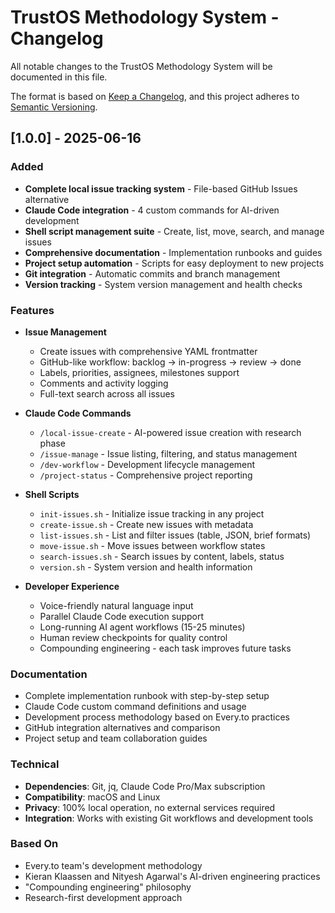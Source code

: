 # TrustOS Methodology System - Changelog

All notable changes to the TrustOS Methodology System will be documented in this file.

The format is based on [Keep a Changelog](https://keepachangelog.com/en/1.0.0/),
and this project adheres to [Semantic Versioning](https://semver.org/spec/v2.0.0.html).

## [1.0.0] - 2025-06-16

### Added
- **Complete local issue tracking system** - File-based GitHub Issues alternative
- **Claude Code integration** - 4 custom commands for AI-driven development
- **Shell script management suite** - Create, list, move, search, and manage issues
- **Comprehensive documentation** - Implementation runbooks and guides
- **Project setup automation** - Scripts for easy deployment to new projects
- **Git integration** - Automatic commits and branch management
- **Version tracking** - System version management and health checks

### Features
- **Issue Management**
  - Create issues with comprehensive YAML frontmatter
  - GitHub-like workflow: backlog → in-progress → review → done
  - Labels, priorities, assignees, milestones support
  - Comments and activity logging
  - Full-text search across all issues

- **Claude Code Commands**
  - `/local-issue-create` - AI-powered issue creation with research phase
  - `/issue-manage` - Issue listing, filtering, and status management
  - `/dev-workflow` - Development lifecycle management
  - `/project-status` - Comprehensive project reporting

- **Shell Scripts**
  - `init-issues.sh` - Initialize issue tracking in any project
  - `create-issue.sh` - Create new issues with metadata
  - `list-issues.sh` - List and filter issues (table, JSON, brief formats)
  - `move-issue.sh` - Move issues between workflow states
  - `search-issues.sh` - Search issues by content, labels, status
  - `version.sh` - System version and health information

- **Developer Experience**
  - Voice-friendly natural language input
  - Parallel Claude Code execution support
  - Long-running AI agent workflows (15-25 minutes)
  - Human review checkpoints for quality control
  - Compounding engineering - each task improves future tasks

### Documentation
- Complete implementation runbook with step-by-step setup
- Claude Code custom command definitions and usage
- Development process methodology based on Every.to practices
- GitHub integration alternatives and comparison
- Project setup and team collaboration guides

### Technical
- **Dependencies**: Git, jq, Claude Code Pro/Max subscription
- **Compatibility**: macOS and Linux
- **Privacy**: 100% local operation, no external services required
- **Integration**: Works with existing Git workflows and development tools

### Based On
- Every.to team's development methodology
- Kieran Klaassen and Nityesh Agarwal's AI-driven engineering practices
- "Compounding engineering" philosophy
- Research-first development approach